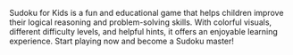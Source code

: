 
Sudoku for Kids is a fun and educational game that helps children improve their
logical reasoning and problem-solving skills. With colorful visuals, different
difficulty levels, and helpful hints, it offers an enjoyable learning
experience. Start playing now and become a Sudoku master!
